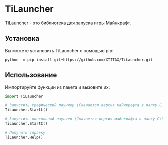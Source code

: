 # TiLauncher

TiLauncher - это библиотека для запуска игры Майнкрафт.

## Установка

Вы можете установить TiLauncher с помощью pip:

```bath
python -m pip install git+https://github.com/XTITAX/TiLauncher.git
```

## Использование

Импортируйте функции из пакета и вызовите их:

```python
import TiLauncher

# Запустить графический лаунчер (Скачается версия майнкрафта в папку C:\Users\Ваш пользователь\AppData\Roaming\.TiLauncher (Если её нету))
TiLauncher.StartL()

# Запустить консольный лаунчер (Скачается версия майнкрафта в папку C:\Users\Ваш пользователь\AppData\Roaming\.TiLauncher (Если её нету))
TiLauncher.StartC()

# Получить справку
TiLauncher.Help()
```
